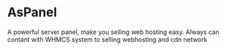 # AsPanel
A powerful server panel, make you selling web hosting easy.
Always can contant with WHMCS system to selling webhosting and cdn network
